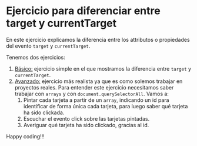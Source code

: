 # Ejercicio para diferenciar entre target y currentTarget

En este ejercicio explicamos la diferencia entre los attributos o propiedades del evento `target` y `currentTarget`.

Tenemos dos ejercicios:

1. [Básico:](./basico) ejercicio simple en el que mostramos la diferencia entre `target` y `currentTarget`.
1. [Avanzado:](./avanzado) ejercicio más realista ya que es como solemos trabajar en proyectos reales. Para entender este ejercicio necesitamos saber trabajar con `arrays` y con `document.querySelectorAll`. Vamos a:
   1. Pintar cada tarjeta a partir de un `array`, indicando un id para identificar de forma única cada tarjeta, para luego saber qué tarjeta ha sido clickada.
   1. Escuchar el evento click sobre las tarjetas pintadas.
   1. Averiguar qué tarjeta ha sido clickado, gracias al id.

Happy coding!!!